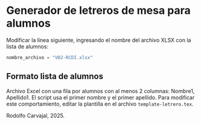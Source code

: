 # Generador de letreros de mesa para alumnos

Modificar la línea siguiente, ingresando el nombre del archivo XLSX con la lista de alumnos:

```python
nombre_archivo = "V02-RCDI.xlsx"
```

## Formato lista de alumnos

Archivo Excel con una fila por alumnos con al menos 2 columnas: Nombre1, Apellido1. 
El script usa el primer nombre y el primer apellido. Para modificar este comportamiento, editar la plantilla en el archivo `template-letrero.tex`.


Rodolfo Carvajal, 2025.
